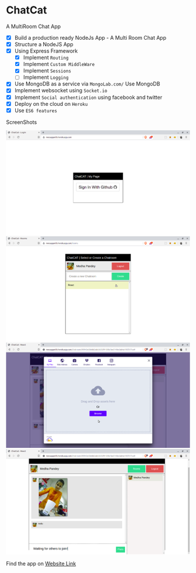 # ChatCat

A MultiRoom Chat App

- [x] Build a production ready NodeJs App - A Multi Room Chat App
- [x] Structure a NodeJS App
- [x] Using Express Framework
  - [x] Implement `Routing`
  - [x] Implement `Custom MiddleWare`
  - [x] Implement `Sessions`
  - [ ] Implement `Logging`
- [x] Use MongoDB as a service via `MongoLab.com/` Use MongoDB
- [x] Implement websocket using `Socket.io`
- [x] Implement `Social authentication` using facebook and twitter
- [x] Deploy on the cloud on `Heroku`
- [x] Use `ES6 features`

ScreenShots

![Page1](public/img/page1.png) 
![Page2](public/img/page2.png) 
![Page3](public/img/page3.png) 
![Page4](public/img/page4.png) 


Find the app on [Website Link](https://messappeith.herokuapp.com)